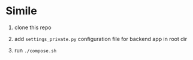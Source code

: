 # Simile

1. clone this repo

2. add `settings_private.py` configuration file for backend app in root dir

3. run `./compose.sh`